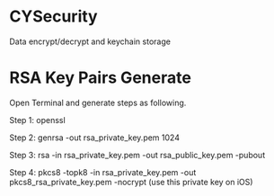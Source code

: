 # CYSecurity
Data encrypt/decrypt and keychain storage

# RSA Key Pairs Generate
Open Terminal and generate steps as following.

Step 1: openssl

Step 2: genrsa -out rsa_private_key.pem 1024

Step 3: rsa -in rsa_private_key.pem -out rsa_public_key.pem -pubout

Step 4: pkcs8 -topk8 -in rsa_private_key.pem -out pkcs8_rsa_private_key.pem -nocrypt (use this private key on iOS)
